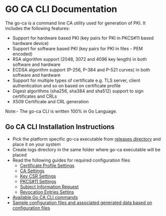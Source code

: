 # GO CA CLI Documentation

The go-ca is a command line CA utility used for generation of PKI. It includes the following features:

- Support for hardware based PKI (key pairs for PKI in PKCS#11 based hardware device)
- Support for software based PKI (key pairs for PKI in files - PEM encoded)
- RSA algorithm support (2048, 3072 and 4096 key length) in both software and hardware
- ECDSA algorithm support (P-256, P-384 and P-521 curves) in both software and hardware
- Support for multiple types of certificate e.g. TLS server, client authentication and so on based on certificate profile
- Digest algorithms (sha256, sha384 and sha512) support to sign certificates and CRLs
- X509 Certificate and CRL generation

Note:- The go-ca CLI is written 100% in Go Language.

## Go CA CLI Installation Instructions

- Pick the platform specific go-ca executable from [releases directory](./releases) and place it on your system
- Create logs directory in the same folder where go-ca executable will be placed
- Read the following guides for required configuration files
  - [Certificate Profile Settings](./docs/certificate_profile_settings.md)
  - [CA Settings](./docs/ca_settings.md)
  - [Key CSR Settings](./docs/key_csr_settings.md)
  - [PKCS#11 Settings](./docs/p11_settings.md)
  - [Subject Information Request](./docs/subject_info_request.md)
  - [Revocation Entries Settins](./docs/revocation_entries.md)
- [Available Go CA CLI commands](./go_ca_commands)
- [Sample configuration files and associated generated data based on configuration files](./test_data)